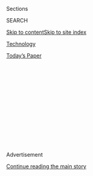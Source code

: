<div id="app">

<div>

<div>

<div>

<div class="NYTAppHideMasthead css-1q2w90k e1suatyy0">

<div class="section css-ui9rw0 e1suatyy2">

<div class="css-eph4ug er09x8g0">

<div class="css-6n7j50">

</div>

<span class="css-1dv1kvn">Sections</span>

<div class="css-10488qs">

<span class="css-1dv1kvn">SEARCH</span>

</div>

[Skip to content](#site-content)[Skip to site
index](#site-index)

</div>

<div id="masthead-section-label" class="css-1wr3we4 eaxe0e00">

[Technology](https://www.nytimes.com/section/technology)

</div>

<div class="css-10698na e1huz5gh0">

</div>

</div>

<div id="masthead-bar-one" class="section hasLinks css-15hmgas e1csuq9d3">

<div class="css-uqyvli e1csuq9d0">

</div>

<div class="css-1uqjmks e1csuq9d1">

</div>

<div class="css-9e9ivx">

[](https://myaccount.nytimes.com/auth/login?response_type=cookie&client_id=vi)

</div>

<div class="css-1bvtpon e1csuq9d2">

[Today’s
Paper](https://www.nytimes.com/section/todayspaper)

</div>

</div>

</div>

</div>

<div data-aria-hidden="false">

<div id="site-content" data-role="main">

<div>

<div class="css-1aor85t" style="opacity:0.000000001;z-index:-1;visibility:hidden">

<div class="css-1hqnpie">

<div class="css-epjblv">

<span class="css-17xtcya">[Technology](/section/technology)</span><span class="css-x15j1o">|</span><span class="css-fwqvlz">Huawei
Founder Slams U.S. Charges as ‘Politically
Motivated’</span>

</div>

<div class="css-k008qs">

<div class="css-1iwv8en">

<span class="css-18z7m18"></span>

<div>

</div>

</div>

<span class="css-1n6z4y">https://nyti.ms/2V4h0WH</span>

<div class="css-1705lsu">

<div class="css-4xjgmj">

<div class="css-4skfbu" data-role="toolbar" data-aria-label="Social Media Share buttons, Save button, and Comments Panel with current comment count" data-testid="share-tools">

  - 
  - 
  - 
  - 
    
    <div class="css-6n7j50">
    
    </div>

  - 

</div>

</div>

</div>

</div>

</div>

</div>

<div id="NYT_TOP_BANNER_REGION" class="css-13pd83m">

</div>

<div id="top-wrapper" class="css-1sy8kpn">

<div id="top-slug" class="css-l9onyx">

Advertisement

</div>

[Continue reading the main
story](#after-top)

<div class="ad top-wrapper" style="text-align:center;height:100%;display:block;min-height:250px">

<div id="top" class="place-ad" data-position="top" data-size-key="top">

</div>

</div>

<div id="after-top">

</div>

</div>

<div>

<div id="sponsor-wrapper" class="css-1hyfx7x">

<div id="sponsor-slug" class="css-19vbshk">

Supported by

</div>

[Continue reading the main
story](#after-sponsor)

<div id="sponsor" class="ad sponsor-wrapper" style="text-align:center;height:100%;display:block">

</div>

<div id="after-sponsor">

</div>

</div>

<div class="css-186x18t">

</div>

<div class="css-1vkm6nb ehdk2mb0">

# Huawei Founder Slams U.S. Charges as ‘Politically Motivated’

</div>

Ren Zhengfei had previously avoided passing judgment on the case, citing
respect for the legal process. Now he appears to be sharpening his
language.

<div class="css-79elbk" data-testid="photoviewer-wrapper">

<div class="css-z3e15g" data-testid="photoviewer-wrapper-hidden">

</div>

<div class="css-1a48zt4 ehw59r15" data-testid="photoviewer-children">

![<span class="css-16f3y1r e13ogyst0" data-aria-hidden="true">Ren
Zhengfei, the founder of Huawei, has become more publicly critical about
the arrest of his daughter Meng Wanzhou, the company’s chief financial
officer.</span><span class="css-cnj6d5 e1z0qqy90" itemprop="copyrightHolder"><span class="css-1ly73wi e1tej78p0">Credit...</span><span><span>Vincent
Yu/Associated
Press</span></span></span>](https://static01.nyt.com/images/2019/02/19/technology/20huawei1/19huawei1-articleLarge.jpg?quality=75&auto=webp&disable=upscale)

</div>

</div>

<div class="css-18e8msd">

<div class="css-vp77d3 epjyd6m0">

<div class="css-hus3qt ey68jwv0" data-aria-hidden="true">

[![Raymond
Zhong](https://static01.nyt.com/images/2018/10/15/multimedia/author-raymond-zhong/author-raymond-zhong-thumbLarge.png
"Raymond Zhong")](https://www.nytimes.com/by/raymond-zhong)

</div>

<div class="css-1baulvz">

By [<span class="css-1baulvz last-byline" itemprop="name">Raymond
Zhong</span>](https://www.nytimes.com/by/raymond-zhong)

</div>

</div>

  - Feb. 18,
    2019

  - 
    
    <div class="css-4xjgmj">
    
    <div class="css-d8bdto" data-role="toolbar" data-aria-label="Social Media Share buttons, Save button, and Comments Panel with current comment count" data-testid="share-tools">
    
      - 
      - 
      - 
      - 
        
        <div class="css-6n7j50">
        
        </div>
    
      - 
    
    </div>
    
    </div>

</div>

<div class="css-mdjrty">

[阅读简体中文版](https://cn.nytimes.com/technology/20190219/huawei-ren-zhengfei-bbc/ "Read in Simplified Chinese")[閱讀繁體中文版](https://cn.nytimes.com/technology/20190219/huawei-ren-zhengfei-bbc/zh-hant/ "Read in Traditional Chinese")

</div>

</div>

<div class="section meteredContent css-1r7ky0e" name="articleBody" itemprop="articleBody">

<div class="css-1fanzo5 StoryBodyCompanionColumn">

<div class="css-53u6y8">

BEIJING — Ren Zhengfei, the founder of the Chinese technology giant
Huawei, has accused the United States of having political motivations in
leveling criminal charges against the company and his daughter, a top
Huawei executive.

The comments, made in [an interview with the
BBC](https://www.bbc.com/news/business-47274679) that was published
Monday, mark a rhetorical escalation. Mr. Ren and the firm had
previously declined to say much on the case, citing respect for the
legal process. But he appears to be sharpening his language as a hearing
nears on whether his daughter should be sent to the United States to
stand trial.

“I object to what the U.S. has done,” Mr. Ren told the BBC. “This kind
of politically motivated act is not acceptable.”

Late last month, the Justice Department [unveiled sweeping
charges](https://www.nytimes.com/2019/01/28/us/politics/meng-wanzhou-huawei-iran.html)
against Huawei and its chief financial officer, Meng Wanzhou, outlining
yearslong efforts by the Chinese firm to steal American industrial
secrets, obstruct a criminal investigation and evade economic sanctions
against Iran.

</div>

</div>

<div class="css-1fanzo5 StoryBodyCompanionColumn">

<div class="css-53u6y8">

Ms. Meng, who is Mr. Ren’s elder daughter, was [arrested in December by
Canadian
authorities](https://www.nytimes.com/2018/12/05/business/huawei-cfo-arrest-canada-extradition.html)
acting at the request of the United States. She remains in Canada while
awaiting a decision by its legal authorities about whether she will be
extradited to the United States to face charges.

The criminal case against Huawei and Ms. Meng coincides with [a campaign
by American officials to pressure Western
governments](https://www.nytimes.com/2019/01/26/us/politics/huawei-china-us-5g-technology.html)
not to use Huawei’s equipment in their mobile networks. Washington has
long held that the company’s networking gear could be used to help
Beijing spy on Americans, charges that Huawei has consistently denied.

Relations between China and the United States have already been tense as
efforts to resolve [their monthslong trade
war](https://www.nytimes.com/2019/02/15/business/trump-china-us-trade.html)
plod forward.

Mr. Ren, 74, has generally preferred to avoid the spotlight as he built
Huawei into the world’s largest supplier of the equipment that enables
modern telecommunications.

[In an interview last
month](https://www.nytimes.com/2019/01/15/technology/huawei-ren-zhengfei.html)
with a group of journalists from international news outlets, Mr. Ren
said: “I trust that the legal systems of Canada and the United States
are open, just and fair, and will reach a just conclusion. We will make
our judgment after all the evidence is made public.”

</div>

</div>

<div class="css-1fanzo5 StoryBodyCompanionColumn">

<div class="css-53u6y8">

Mr. Ren’s latest comments appear to be aimed at a Canadian audience. A
Canadian judge is set in the coming weeks to hear arguments about
whether Ms. Meng should be extradited.

One issue that is likely to factor into the Canadian authorities’
decision is whether her arrest was politically motivated. Chrystia
Freeland, Canada’s foreign minister, [has warned the United
States](https://www.nytimes.com/2018/12/13/world/canada/china-huawei.html)
not to use the extradition process to pursue political ends. And last
month, John McCallum, Canada’s ambassador to China at the time, said Ms.
Meng had a good chance of avoiding extradition because of [remarks by
President
Trump](https://www.nytimes.com/2018/12/12/us/politics/trump-meng-wanzhou-huawei-extradition.html),
who had said he was willing to intervene if it would help secure a trade
deal.

Mr. McCallum backpedaled on his observation. But [he was pushed out of
his
job](https://www.nytimes.com/2019/01/26/world/americas/canada-ambassador-china-huawei.html)
soon after.

</div>

</div>

</div>

<div>

</div>

<div>

</div>

<div>

</div>

<div>

<div id="bottom-wrapper" class="css-1ede5it">

<div id="bottom-slug" class="css-l9onyx">

Advertisement

</div>

[Continue reading the main
story](#after-bottom)

<div id="bottom" class="ad bottom-wrapper" style="text-align:center;height:100%;display:block;min-height:90px">

</div>

<div id="after-bottom">

</div>

</div>

</div>

</div>

</div>

## Site Index

<div>

</div>

## Site Information Navigation

  - [© <span>2020</span> <span>The New York Times
    Company</span>](https://help.nytimes.com/hc/en-us/articles/115014792127-Copyright-notice)

<!-- end list -->

  - [NYTCo](https://www.nytco.com/)
  - [Contact
    Us](https://help.nytimes.com/hc/en-us/articles/115015385887-Contact-Us)
  - [Work with us](https://www.nytco.com/careers/)
  - [Advertise](https://nytmediakit.com/)
  - [T Brand Studio](http://www.tbrandstudio.com/)
  - [Your Ad
    Choices](https://www.nytimes.com/privacy/cookie-policy#how-do-i-manage-trackers)
  - [Privacy](https://www.nytimes.com/privacy)
  - [Terms of
    Service](https://help.nytimes.com/hc/en-us/articles/115014893428-Terms-of-service)
  - [Terms of
    Sale](https://help.nytimes.com/hc/en-us/articles/115014893968-Terms-of-sale)
  - [Site
    Map](https://spiderbites.nytimes.com)
  - [Help](https://help.nytimes.com/hc/en-us)
  - [Subscriptions](https://www.nytimes.com/subscription?campaignId=37WXW)

</div>

</div>

</div>

</div>
